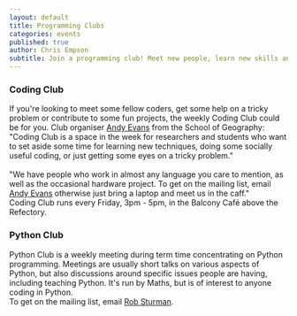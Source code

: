```yaml
---
layout: default
title: Programming Clubs
categories: events
published: true
author: Chris Empson
subtitle: Join a programming club! Meet new people, learn new skills and build exciting projects.
---
```

<div class="container">
  <div class="row">
  <h3>Coding Club</h3>
  </div>
  <div class="row">
  If you're looking to meet some fellow coders, get some help on a tricky problem or contribute to some fun projects, the weekly Coding Club could be for you. Club organiser <a href="http://www.geog.leeds.ac.uk/people/a.evans/">Andy Evans</a> from the School of Geography:
  </div>
  <div class="row quote">
  &quot;Coding Club is a space in the week for researchers and students who want to set aside some time for learning new techniques, doing some socially useful coding, or just getting some eyes on a tricky problem.&quot;
  <br /><br />
  &quot;We have people who work in almost any language you care to mention, as well as the occasional hardware project. To get on the mailing list, email <a href="http://www.geog.leeds.ac.uk/people/a.evans/">Andy Evans</a> otherwise just bring a laptop and meet us in the caff.&quot;
  </div>
  <div class="row">
  Coding Club runs every Friday, 3pm - 5pm, in the Balcony Café above the Refectory.
  </div>

  <div class="row">
  </div>

  <div class="row">
  <h3>Python Club</h3>
  </div>
  <div class="row">
  Python Club is a weekly meeting during term time concentrating on Python programming. Meetings are usually short talks on various aspects of Python, but also discussions around specific issues people are having, including teaching Python. It's run by Maths, but is of interest to anyone coding in Python. 
  </div>
  <div class="row">
  To get on the mailing list, email <a href="https://www.maths.leeds.ac.uk/index.php?id=263&uid=1074">Rob Sturman</a>.
  </div>

</div>


